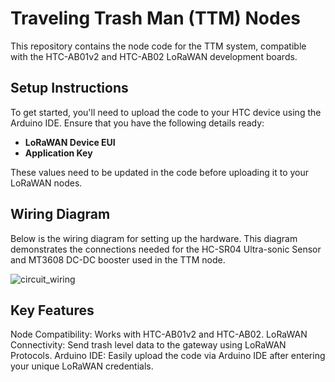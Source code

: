 # Traveling Trash Man (TTM) Nodes
This repository contains the node code for the TTM system, compatible with the HTC-AB01v2 and HTC-AB02 LoRaWAN development boards.

## Setup Instructions
To get started, you'll need to upload the code to your HTC device using the Arduino IDE. Ensure that you have the following details ready:

- **LoRaWAN Device EUI**
- **Application Key**

These values need to be updated in the code before uploading it to your LoRaWAN nodes.


## Wiring Diagram
Below is the wiring diagram for setting up the hardware. This diagram demonstrates the connections needed for the HC-SR04 Ultra-sonic Sensor and MT3608 DC-DC booster used in the TTM node.

![circuit_wiring](https://github.com/user-attachments/assets/f7a3affd-5ec3-4250-bf0b-a2cba2337916)

## Key Features
Node Compatibility: Works with HTC-AB01v2 and HTC-AB02.
LoRaWAN Connectivity: Send trash level data to the gateway using LoRaWAN Protocols.
Arduino IDE: Easily upload the code via Arduino IDE after entering your unique LoRaWAN credentials.

